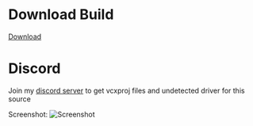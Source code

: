 
# Download Build
[Download](https://discord.gg/Z6dPmJ3H6u)
          
# Discord
Join my [discord server](https://discord.gg/Z6dPmJ3H6u) to get vcxproj files and undetected driver for this source
		  
Screenshot:
![Screenshot](https://user-images.githubusercontent.com/104287840/214996773-b5d419f7-84f0-4d93-ae41-244c62ec6a31.png)
